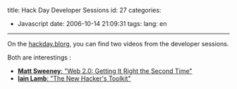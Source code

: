 title: Hack Day Developer Sessions
id: 27
categories:
  - Javascript
date: 2006-10-14 21:09:31
tags:
lang: en
---

On the [hackday.blorg](http://developer.yahoo.net/hackday/), you can find two videos from the developer sessions.

Both are interestings :

*   [**Matt Sweeney**: "Web 2.0: Getting It Right the Second Time"](http://rds.yahoo.com/_ylt=A9G_frqP1iVFv_MAkyYIP88F/SIG=163n5i3pn/EXP=1160194063/**http%3a//video.yahoo.com/video/play%3fvid=cccd4aa02a3993ab06e56af731346f78.926238%26vback=Studio%26vdone=http%253A%252F%252Fvideo.yahoo.com%252Fvideo%252Fstudio%253Fei%253DUTF-8)
*   [**Iain Lamb**: "The New Hacker's Toolkit"](http://rds.yahoo.com/_ylt=A9G_frqP1iVFv_MAjyYIP88F/SIG=1631b25vm/EXP=1160194063/**http%3a//video.yahoo.com/video/play%3fvid=cccd4aa02a3993ab06e56af731346f78.934229%26vback=Studio%26vdone=http%253A%252F%252Fvideo.yahoo.com%252Fvideo%252Fstudio%253Fei%253DUTF-8)